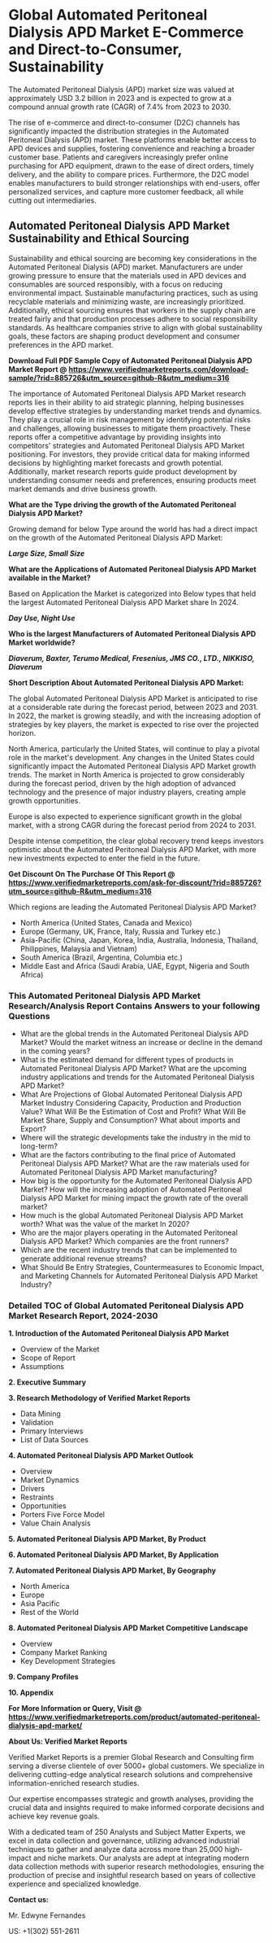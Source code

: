 <h1>Global Automated Peritoneal Dialysis APD Market E-Commerce and Direct-to-Consumer, Sustainability</h1><p class=""><p>The Automated Peritoneal Dialysis (APD) market size was valued at approximately USD 3.2 billion in 2023 and is expected to grow at a compound annual growth rate (CAGR) of 7.4% from 2023 to 2030.</p><p>The rise of e-commerce and direct-to-consumer (D2C) channels has significantly impacted the distribution strategies in the Automated Peritoneal Dialysis (APD) market. These platforms enable better access to APD devices and supplies, fostering convenience and reaching a broader customer base. Patients and caregivers increasingly prefer online purchasing for APD equipment, drawn to the ease of direct orders, timely delivery, and the ability to compare prices. Furthermore, the D2C model enables manufacturers to build stronger relationships with end-users, offer personalized services, and capture more customer feedback, all while cutting out intermediaries.</p><h2>Automated Peritoneal Dialysis APD Market Sustainability and Ethical Sourcing</h2><p>Sustainability and ethical sourcing are becoming key considerations in the Automated Peritoneal Dialysis (APD) market. Manufacturers are under growing pressure to ensure that the materials used in APD devices and consumables are sourced responsibly, with a focus on reducing environmental impact. Sustainable manufacturing practices, such as using recyclable materials and minimizing waste, are increasingly prioritized. Additionally, ethical sourcing ensures that workers in the supply chain are treated fairly and that production processes adhere to social responsibility standards. As healthcare companies strive to align with global sustainability goals, these factors are shaping product development and consumer preferences in the APD market.</p></p><p class=""><strong>Download Full PDF Sample Copy of Automated Peritoneal Dialysis APD Market Report @ <a href="https://www.verifiedmarketreports.com/download-sample/?rid=885726&utm_source=github-R&utm_medium=316" target="_blank">https://www.verifiedmarketreports.com/download-sample/?rid=885726&utm_source=github-R&utm_medium=316</a></strong></p><p>The importance of&nbsp;Automated Peritoneal Dialysis APD Market research reports lies in their ability to aid strategic planning, helping businesses develop effective strategies by understanding market trends and dynamics. They play a crucial role in risk management by identifying potential risks and challenges, allowing businesses to mitigate them proactively. These reports offer a competitive advantage by providing insights into competitors' strategies and Automated Peritoneal Dialysis APD Market positioning. For investors, they provide critical data for making informed decisions by highlighting market forecasts and growth potential. Additionally, market research reports guide product development by understanding consumer needs and preferences, ensuring products meet market demands and drive business growth.</p><p><strong>What are the&nbsp;Type driving the growth of the Automated Peritoneal Dialysis APD Market?</strong></p><p id="" class="">Growing demand for below Type around the world has had a direct impact on the growth of the Automated Peritoneal Dialysis APD Market:</p><p class=""><em><strong>Large Size, Small Size</strong></em></p><p class=""><strong>What are the&nbsp;Applications&nbsp;of Automated Peritoneal Dialysis APD Market available in the Market?</strong></p><p id="" class="">Based on Application the Market is categorized into Below types that held the largest Automated Peritoneal Dialysis APD Market share In 2024.</p><p class=""><em><strong>Day Use, Night Use</strong></em></p><p class=""><strong>Who is the largest Manufacturers of Automated Peritoneal Dialysis APD Market worldwide?</strong></p><p><em><strong>Diaverum, Baxter, Terumo Medical, Fresenius, JMS CO., LTD., NIKKISO, Diaverum</strong></em></p><p id="" class=""><strong>Short Description About Automated Peritoneal Dialysis APD Market:</strong></p><p>The global Automated Peritoneal Dialysis APD Market is anticipated to rise at a considerable rate during the forecast period, between 2023 and 2031. In 2022, the market is growing steadily, and with the increasing adoption of strategies by key players, the market is expected to rise over the projected horizon.</p><p>North America, particularly the United States, will continue to play a pivotal role in the market's development. Any changes in the United States could significantly impact the Automated Peritoneal Dialysis APD Market growth trends. The market in North America is projected to grow considerably during the forecast period, driven by the high adoption of advanced technology and the presence of major industry players, creating ample growth opportunities.</p><p>Europe is also expected to experience significant growth in the global market, with a strong CAGR during the forecast period from 2024 to 2031.</p><p>Despite intense competition, the clear global recovery trend keeps investors optimistic about the Automated Peritoneal Dialysis APD Market, with more new investments expected to enter the field in the future.</p><p id="" class=""><strong>Get Discount On The Purchase Of This Report @ <a href="https://www.verifiedmarketreports.com/ask-for-discount/?rid=885726?utm_source=github-R&utm_medium=316" target="_blank">https://www.verifiedmarketreports.com/ask-for-discount/?rid=885726?utm_source=github-R&utm_medium=316</a></strong></p><p class="">Which regions are leading the Automated Peritoneal Dialysis APD Market?</p><ul><li>North America (United States, Canada and Mexico)</li><li>Europe (Germany, UK, France, Italy, Russia and Turkey etc.)</li><li>Asia-Pacific (China, Japan, Korea, India, Australia, Indonesia, Thailand, Philippines, Malaysia and Vietnam)</li><li>South America (Brazil, Argentina, Columbia etc.)</li><li>Middle East and Africa (Saudi Arabia, UAE, Egypt, Nigeria and South Africa)</li></ul><h3 id="" class="">This Automated Peritoneal Dialysis APD Market Research/Analysis Report Contains Answers to your following Questions</h3><ul><li>What are the global trends in the Automated Peritoneal Dialysis APD Market? Would the market witness an increase or decline in the demand in the coming years?</li><li>What is the estimated demand for different types of products in Automated Peritoneal Dialysis APD Market? What are the upcoming industry applications and trends for the Automated Peritoneal Dialysis APD Market?</li><li>What Are Projections of Global Automated Peritoneal Dialysis APD Market Industry Considering Capacity, Production and Production Value? What Will Be the Estimation of Cost and Profit? What Will Be Market Share, Supply and Consumption? What about imports and Export?</li><li>Where will the strategic developments take the industry in the mid to long-term?</li><li>What are the factors contributing to the final price of Automated Peritoneal Dialysis APD Market? What are the raw materials used for Automated Peritoneal Dialysis APD Market manufacturing?</li><li>How big is the opportunity for the Automated Peritoneal Dialysis APD Market? How will the increasing adoption of Automated Peritoneal Dialysis APD Market for mining impact the growth rate of the overall market?</li><li>How much is the global Automated Peritoneal Dialysis APD Market worth? What was the value of the market In 2020?</li><li>Who are the major players operating in the Automated Peritoneal Dialysis APD Market? Which companies are the front runners?</li><li>Which are the recent industry trends that can be implemented to generate additional revenue streams?</li><li>What Should Be Entry Strategies, Countermeasures to Economic Impact, and Marketing Channels for Automated Peritoneal Dialysis APD Market Industry?</li></ul><h3 id="" class="">Detailed TOC of Global Automated Peritoneal Dialysis APD Market Research Report, 2024-2030</h3><p id="" class=""><strong>1. Introduction of the Automated Peritoneal Dialysis APD Market</strong></p><ul><li>Overview of the Market</li><li>Scope of Report</li><li>Assumptions</li></ul><p id="" class=""><strong>2. Executive Summary</strong></p><p id="" class=""><strong>3. Research Methodology of Verified Market Reports</strong></p><ul><li>Data Mining</li><li>Validation</li><li>Primary Interviews</li><li>List of Data Sources</li></ul><p id="" class=""><strong>4. Automated Peritoneal Dialysis APD Market Outlook</strong></p><ul><li>Overview</li><li>Market Dynamics</li><li>Drivers</li><li>Restraints</li><li>Opportunities</li><li>Porters Five Force Model</li><li>Value Chain Analysis</li></ul><p id="" class=""><strong>5. Automated Peritoneal Dialysis APD Market, By Product</strong></p><p id="" class=""><strong>6. Automated Peritoneal Dialysis APD Market, By Application</strong></p><p id="" class=""><strong>7. Automated Peritoneal Dialysis APD Market, By Geography</strong></p><ul><li>North America</li><li>Europe</li><li>Asia Pacific</li><li>Rest of the World</li></ul><p id="" class=""><strong>8. Automated Peritoneal Dialysis APD Market Competitive Landscape</strong></p><ul><li>Overview</li><li>Company Market Ranking</li><li>Key Development Strategies</li></ul><p id="" class=""><strong>9. Company Profiles</strong></p><p id="" class=""><strong>10. Appendix</strong></p><p id="" class=""><strong>For More Information or Query, Visit @ <a href="https://www.verifiedmarketreports.com/product/automated-peritoneal-dialysis-apd-market/" target="_blank">https://www.verifiedmarketreports.com/product/automated-peritoneal-dialysis-apd-market/</a></strong></p><p id="" class=""><strong>About Us: Verified Market Reports</strong></p><p id="" class="">Verified Market Reports is a premier Global Research and Consulting firm serving a diverse clientele of over 5000+ global customers. We specialize in delivering cutting-edge analytical research solutions and comprehensive information-enriched research studies.</p><p id="" class="">Our expertise encompasses strategic and growth analyses, providing the crucial data and insights required to make informed corporate decisions and achieve key revenue goals.</p><p id="" class="">With a dedicated team of 250 Analysts and Subject Matter Experts, we excel in data collection and governance, utilizing advanced industrial techniques to gather and analyze data across more than 25,000 high-impact and niche markets. Our analysts are adept at integrating modern data collection methods with superior research methodologies, ensuring the production of precise and insightful research based on years of collective experience and specialized knowledge.</p><p id="" class=""><strong>Contact us:</strong></p><p id="" class="">Mr. Edwyne Fernandes</p><p id="" class="">US: +1(302) 551-2611</p>
